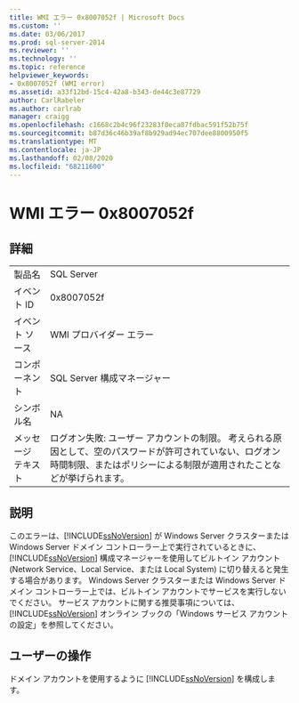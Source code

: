 ```yaml
---
title: WMI エラー 0x8007052f | Microsoft Docs
ms.custom: ''
ms.date: 03/06/2017
ms.prod: sql-server-2014
ms.reviewer: ''
ms.technology: ''
ms.topic: reference
helpviewer_keywords:
- 0x8007052f (WMI error)
ms.assetid: a33f12bd-15c4-42a8-b343-de44c3e87729
author: CarlRabeler
ms.author: carlrab
manager: craigg
ms.openlocfilehash: c1668c2b4c96f23283f0eca87fdbac591f52b75f
ms.sourcegitcommit: b87d36c46b39af8b929ad94ec707dee8800950f5
ms.translationtype: MT
ms.contentlocale: ja-JP
ms.lasthandoff: 02/08/2020
ms.locfileid: "68211600"
---
```

# <a name="wmi-error-0x8007052f"></a>WMI エラー 0x8007052f
    
## <a name="details"></a>詳細  
  
|||  
|-|-|  
|製品名|SQL Server|  
|イベント ID|0x8007052f|  
|イベント ソース|WMI プロバイダー エラー|  
|コンポーネント|SQL Server 構成マネージャー|  
|シンボル名|NA|  
|メッセージ テキスト|ログオン失敗: ユーザー アカウントの制限。 考えられる原因として、空のパスワードが許可されていない、ログオン時間制限、またはポリシーによる制限が適用されたことなどが挙げられます。|  
  
## <a name="explanation"></a>説明  
 このエラーは、[!INCLUDE[ssNoVersion](../includes/ssnoversion-md.md)] が Windows Server クラスターまたは Windows Server ドメイン コントローラー上で実行されているときに、[!INCLUDE[ssNoVersion](../includes/ssnoversion-md.md)] 構成マネージャーを使用してビルトイン アカウント (Network Service、Local Service、または Local System) に切り替えると発生する場合があります。 Windows Server クラスターまたは Windows Server ドメイン コントローラー上では、ビルトイン アカウントでサービスを実行しないでください。 サービス アカウントに関する推奨事項については、[!INCLUDE[ssNoVersion](../includes/ssnoversion-md.md)] オンライン ブックの「Windows サービス アカウントの設定」を参照してください。  
  
## <a name="user-action"></a>ユーザーの操作  
 ドメイン アカウントを使用するように [!INCLUDE[ssNoVersion](../includes/ssnoversion-md.md)] を構成します。  
  
  
